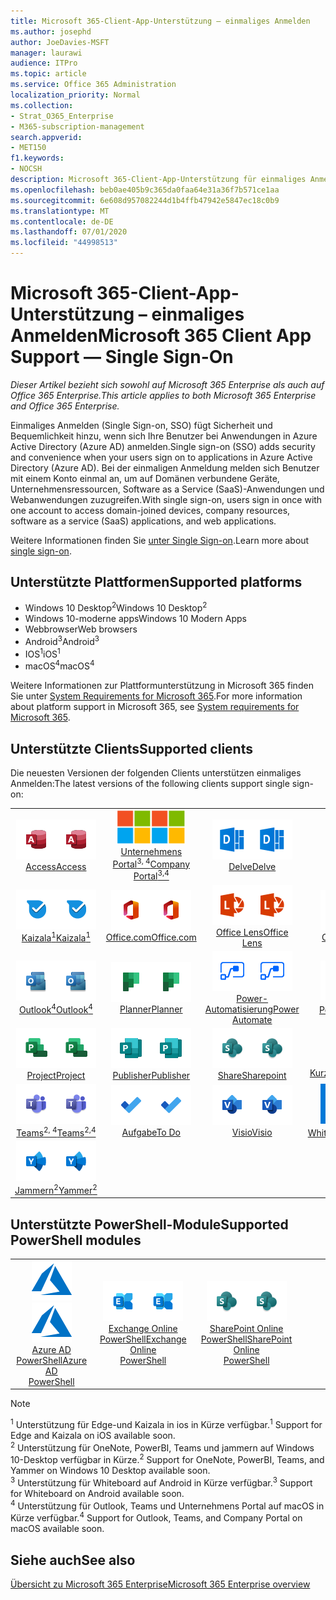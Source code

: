 ```yaml
---
title: Microsoft 365-Client-App-Unterstützung – einmaliges Anmelden
ms.author: josephd
author: JoeDavies-MSFT
manager: laurawi
audience: ITPro
ms.topic: article
ms.service: Office 365 Administration
localization_priority: Normal
ms.collection:
- Strat_O365_Enterprise
- M365-subscription-management
search.appverid:
- MET150
f1.keywords:
- NOCSH
description: Microsoft 365-Client-App-Unterstützung für einmaliges Anmelden.
ms.openlocfilehash: beb0ae405b9c365da0faa64e31a36f7b571ce1aa
ms.sourcegitcommit: 6e608d957082244d1b4ffb47942e5847ec18c0b9
ms.translationtype: MT
ms.contentlocale: de-DE
ms.lasthandoff: 07/01/2020
ms.locfileid: "44998513"
---
```

# <a name="microsoft-365-client-app-support--single-sign-on"></a><span data-ttu-id="5a699-103">Microsoft 365-Client-App-Unterstützung – einmaliges Anmelden</span><span class="sxs-lookup"><span data-stu-id="5a699-103">Microsoft 365 Client App Support — Single Sign-On</span></span>

<span data-ttu-id="5a699-104">*Dieser Artikel bezieht sich sowohl auf Microsoft 365 Enterprise als auch auf Office 365 Enterprise.*</span><span class="sxs-lookup"><span data-stu-id="5a699-104">*This article applies to both Microsoft 365 Enterprise and Office 365 Enterprise.*</span></span>

<span data-ttu-id="5a699-105">Einmaliges Anmelden (Single Sign-on, SSO) fügt Sicherheit und Bequemlichkeit hinzu, wenn sich Ihre Benutzer bei Anwendungen in Azure Active Directory (Azure AD) anmelden.</span><span class="sxs-lookup"><span data-stu-id="5a699-105">Single sign-on (SSO) adds security and convenience when your users sign on to applications in Azure Active Directory (Azure AD).</span></span> <span data-ttu-id="5a699-106">Bei der einmaligen Anmeldung melden sich Benutzer mit einem Konto einmal an, um auf Domänen verbundene Geräte, Unternehmensressourcen, Software as a Service (SaaS)-Anwendungen und Webanwendungen zuzugreifen.</span><span class="sxs-lookup"><span data-stu-id="5a699-106">With single sign-on, users sign in once with one account to access domain-joined devices, company resources, software as a service (SaaS) applications, and web applications.</span></span>

<span data-ttu-id="5a699-107">Weitere Informationen finden Sie [unter Single Sign-on](https://docs.microsoft.com/azure/active-directory/manage-apps/what-is-single-sign-on).</span><span class="sxs-lookup"><span data-stu-id="5a699-107">Learn more about [single sign-on](https://docs.microsoft.com/azure/active-directory/manage-apps/what-is-single-sign-on).</span></span>

## <a name="supported-platforms"></a><span data-ttu-id="5a699-108">Unterstützte Plattformen</span><span class="sxs-lookup"><span data-stu-id="5a699-108">Supported platforms</span></span>

 - <span data-ttu-id="5a699-109">Windows 10 Desktop<sup>2</sup></span><span class="sxs-lookup"><span data-stu-id="5a699-109">Windows 10 Desktop<sup>2</sup></span></span>
 - <span data-ttu-id="5a699-110">Windows 10-moderne apps</span><span class="sxs-lookup"><span data-stu-id="5a699-110">Windows 10 Modern Apps</span></span>
 - <span data-ttu-id="5a699-111">Webbrowser</span><span class="sxs-lookup"><span data-stu-id="5a699-111">Web browsers</span></span>
 - <span data-ttu-id="5a699-112">Android<sup>3</sup></span><span class="sxs-lookup"><span data-stu-id="5a699-112">Android<sup>3</sup></span></span>
 - <span data-ttu-id="5a699-113">IOS<sup>1</sup></span><span class="sxs-lookup"><span data-stu-id="5a699-113">iOS<sup>1</sup></span></span>
 - <span data-ttu-id="5a699-114">macOS<sup>4</sup></span><span class="sxs-lookup"><span data-stu-id="5a699-114">macOS<sup>4</sup></span></span>

<span data-ttu-id="5a699-115">Weitere Informationen zur Plattformunterstützung in Microsoft 365 finden Sie unter [System Requirements for Microsoft 365](https://products.office.com/office-system-requirements).</span><span class="sxs-lookup"><span data-stu-id="5a699-115">For more information about platform support in Microsoft 365, see [System requirements for Microsoft 365](https://products.office.com/office-system-requirements).</span></span>

## <a name="supported-clients"></a><span data-ttu-id="5a699-116">Unterstützte Clients</span><span class="sxs-lookup"><span data-stu-id="5a699-116">Supported clients</span></span>

<span data-ttu-id="5a699-117">Die neuesten Versionen der folgenden Clients unterstützen einmaliges Anmelden:</span><span class="sxs-lookup"><span data-stu-id="5a699-117">The latest versions of the following clients support single sign-on:</span></span>

| | | | | | |
|:---:|:---:|:---:|:---:|:---:|:---:|
| <span data-ttu-id="5a699-118">![Access-Symbol](media/o365-access-64x64.png)</span><span class="sxs-lookup"><span data-stu-id="5a699-118">![Access icon](media/o365-access-64x64.png)</span></span> <br> [<span data-ttu-id="5a699-119">Access</span><span class="sxs-lookup"><span data-stu-id="5a699-119">Access</span></span>](https://products.office.com/access) | <span data-ttu-id="5a699-120">![Symbol des Unternehmensportals](media/o365-microsoft-64x64.png)</span><span class="sxs-lookup"><span data-stu-id="5a699-120">![Company portal icon](media/o365-microsoft-64x64.png)</span></span> <br> [<span data-ttu-id="5a699-121">Unternehmens <br> Portal<sup>3, 4</sup></span><span class="sxs-lookup"><span data-stu-id="5a699-121">Company <br> Portal<sup>3,4</sup> </span></span>](https://docs.microsoft.com/intune-user-help/sign-in-to-the-company-portal) | <span data-ttu-id="5a699-122">![Vertiefen (Symbol)](media/o365-delve-64x64.png)</span><span class="sxs-lookup"><span data-stu-id="5a699-122">![Delve icon](media/o365-delve-64x64.png)</span></span> <br> [<span data-ttu-id="5a699-123">Delve</span><span class="sxs-lookup"><span data-stu-id="5a699-123">Delve</span></span>](https://products.office.com/business/intelligent-search) | <span data-ttu-id="5a699-124">![Edge-Symbol](media/o365-edge-64x64.png)</span><span class="sxs-lookup"><span data-stu-id="5a699-124">![Edge icon](media/o365-edge-64x64.png)</span></span> <br> [<span data-ttu-id="5a699-125">Rand<sup>1</sup></span><span class="sxs-lookup"><span data-stu-id="5a699-125">Edge<sup>1</sup></span></span>](https://www.microsoft.com/windows/microsoft-edge) | <span data-ttu-id="5a699-126">![Excel-Symbol](media/o365-excel-64x64.png)</span><span class="sxs-lookup"><span data-stu-id="5a699-126">![Excel icon](media/o365-excel-64x64.png)</span></span> <br> [<span data-ttu-id="5a699-127">Excel</span><span class="sxs-lookup"><span data-stu-id="5a699-127">Excel</span></span>](https://products.office.com/excel) 
| <span data-ttu-id="5a699-128">![Kaizala-Symbol](media/o365-kaizala-64x64.png)</span><span class="sxs-lookup"><span data-stu-id="5a699-128">![Kaizala icon](media/o365-kaizala-64x64.png)</span></span> <br> [<span data-ttu-id="5a699-129">Kaizala<sup>1</sup></span><span class="sxs-lookup"><span data-stu-id="5a699-129">Kaizala<sup>1</sup></span></span>](https://products.office.com/en/business/microsoft-kaizala) | <span data-ttu-id="5a699-130">![Office.com-Symbol](media/o365-office-64x64.png)</span><span class="sxs-lookup"><span data-stu-id="5a699-130">![Office.com icon](media/o365-office-64x64.png)</span></span> <br> [<span data-ttu-id="5a699-131">Office.com</span><span class="sxs-lookup"><span data-stu-id="5a699-131">Office.com</span></span>](https://www.office.com/) | <span data-ttu-id="5a699-132">![Linsen Symbol](media/o365-lens-64x64.png)</span><span class="sxs-lookup"><span data-stu-id="5a699-132">![Lens icon](media/o365-lens-64x64.png)</span></span> <br> [<span data-ttu-id="5a699-133">Office Lens</span><span class="sxs-lookup"><span data-stu-id="5a699-133">Office Lens</span></span>](https://www.microsoft.com/p/office-lens/9wzdncrfj3t8?activetab=pivot%3Aoverviewtab) | <span data-ttu-id="5a699-134">![OneDrive für Unternehmen Symbol](media/o365-OneDrive-64x64.png)</span><span class="sxs-lookup"><span data-stu-id="5a699-134">![OneDrive for Business icon](media/o365-OneDrive-64x64.png)</span></span> <br> [<span data-ttu-id="5a699-135">OneDrive</span><span class="sxs-lookup"><span data-stu-id="5a699-135">OneDrive</span></span>](https://products.office.com/onedrive-for-business/online-cloud-storage) | <span data-ttu-id="5a699-136">![OneNote-Symbol](media/o365-OneNote-64x64.png)</span><span class="sxs-lookup"><span data-stu-id="5a699-136">![OneNote icon](media/o365-OneNote-64x64.png)</span></span> <br> [<span data-ttu-id="5a699-137">OneNote<sup>2</sup></span><span class="sxs-lookup"><span data-stu-id="5a699-137">OneNote<sup>2</sup></span></span>](https://products.office.com/onenote) 
| <span data-ttu-id="5a699-138">![Outlook-Symbol](media/o365-outlook-64x64.png)</span><span class="sxs-lookup"><span data-stu-id="5a699-138">![Outlook icon](media/o365-outlook-64x64.png)</span></span> <br> [<span data-ttu-id="5a699-139">Outlook<sup>4</sup></span><span class="sxs-lookup"><span data-stu-id="5a699-139">Outlook<sup>4</sup></span></span>](https://products.office.com/outlook) | <span data-ttu-id="5a699-140">![Planner-Symbol](media/o365-planner-64x64.png)</span><span class="sxs-lookup"><span data-stu-id="5a699-140">![Planner icon](media/o365-planner-64x64.png)</span></span> <br> [<span data-ttu-id="5a699-141">Planner</span><span class="sxs-lookup"><span data-stu-id="5a699-141">Planner</span></span>](https://products.office.com/business/task-management-software) | <span data-ttu-id="5a699-142">![Power-Automatisierungs Symbol](media/o365-flow-64x64.png)</span><span class="sxs-lookup"><span data-stu-id="5a699-142">![Power Automate icon](media/o365-flow-64x64.png)</span></span> <br> [<span data-ttu-id="5a699-143">Power- <br> Automatisierung</span><span class="sxs-lookup"><span data-stu-id="5a699-143">Power <br> Automate</span></span>](https://flow.microsoft.com) | <span data-ttu-id="5a699-144">![PowerBI-Symbol](media/o365-powerbi-64x64.png)</span><span class="sxs-lookup"><span data-stu-id="5a699-144">![PowerBI icon](media/o365-powerbi-64x64.png)</span></span> <br> [<span data-ttu-id="5a699-145">Power BI<sup>2</sup></span><span class="sxs-lookup"><span data-stu-id="5a699-145">Power BI<sup>2</sup></span></span>](https://powerbi.microsoft.com)| <span data-ttu-id="5a699-146">![PowerPoint-Symbol](media/o365-powerpoint-64x64.png)</span><span class="sxs-lookup"><span data-stu-id="5a699-146">![PowerPoint icon](media/o365-powerpoint-64x64.png)</span></span> <br> [<span data-ttu-id="5a699-147">PowerPoint</span><span class="sxs-lookup"><span data-stu-id="5a699-147">PowerPoint</span></span>](https://products.office.com/powerpoint) 
| <span data-ttu-id="5a699-148">![Project-Symbol](media/o365-project-64x64.png)</span><span class="sxs-lookup"><span data-stu-id="5a699-148">![Project icon](media/o365-project-64x64.png)</span></span> <br> [<span data-ttu-id="5a699-149">Project</span><span class="sxs-lookup"><span data-stu-id="5a699-149">Project</span></span>](https://products.office.com/project) | <span data-ttu-id="5a699-150">![Publisher-Symbol](media/o365-publisher-64x64.png)</span><span class="sxs-lookup"><span data-stu-id="5a699-150">![Publisher icon](media/o365-publisher-64x64.png)</span></span> <br> [<span data-ttu-id="5a699-151">Publisher</span><span class="sxs-lookup"><span data-stu-id="5a699-151">Publisher</span></span>](https://products.office.com/publisher) | <span data-ttu-id="5a699-152">![SharePoint-Symbol](media/o365-sharepoint-64x64.png)</span><span class="sxs-lookup"><span data-stu-id="5a699-152">![SharePoint icon](media/o365-sharepoint-64x64.png)</span></span> <br> [<span data-ttu-id="5a699-153">Share</span><span class="sxs-lookup"><span data-stu-id="5a699-153">Sharepoint</span></span>](https://products.office.com/sharepoint) | <span data-ttu-id="5a699-154">![Symbol für Notizen](media/o365-stickynotes-64x64.png)</span><span class="sxs-lookup"><span data-stu-id="5a699-154">![Sticky Notes icon](media/o365-stickynotes-64x64.png)</span></span> <br> [<span data-ttu-id="5a699-155">Kurznotizen</span><span class="sxs-lookup"><span data-stu-id="5a699-155">Sticky Notes</span></span>](https://www.microsoft.com/p/microsoft-sticky-notes/9nblggh4qghw)  | <span data-ttu-id="5a699-156">![Sway-Symbol](media/o365-sway-64x64.png)</span><span class="sxs-lookup"><span data-stu-id="5a699-156">![Sway icon](media/o365-sway-64x64.png)</span></span> <br> [<span data-ttu-id="5a699-157">Sway</span><span class="sxs-lookup"><span data-stu-id="5a699-157">Sway</span></span>](https://sway.com) 
| <span data-ttu-id="5a699-158">![Teams-Symbol](media/o365-teams-64x64.png)</span><span class="sxs-lookup"><span data-stu-id="5a699-158">![Teams icon](media/o365-teams-64x64.png)</span></span> <br> [<span data-ttu-id="5a699-159">Teams<sup>2, 4</sup></span><span class="sxs-lookup"><span data-stu-id="5a699-159">Teams<sup>2,4</sup></span></span>](https://products.office.com/microsoft-teams/group-chat-software) | <span data-ttu-id="5a699-160">![To-do-Symbol](media/o365-todo-64x64.png)</span><span class="sxs-lookup"><span data-stu-id="5a699-160">![To Do icon](media/o365-todo-64x64.png)</span></span> <br> [<span data-ttu-id="5a699-161">Aufgabe</span><span class="sxs-lookup"><span data-stu-id="5a699-161">To Do</span></span>](https://todo.microsoft.com) | <span data-ttu-id="5a699-162">![Visio-Symbol](media/o365-visio-64x64.png)</span><span class="sxs-lookup"><span data-stu-id="5a699-162">![Visio icon](media/o365-visio-64x64.png)</span></span> <br> [<span data-ttu-id="5a699-163">Visio</span><span class="sxs-lookup"><span data-stu-id="5a699-163">Visio</span></span>](https://products.office.com/visio/flowchart-software) | <span data-ttu-id="5a699-164">![Whiteboard-Symbol](media/o365-whiteboard-64x64.png)</span><span class="sxs-lookup"><span data-stu-id="5a699-164">![Whiteboard icon](media/o365-whiteboard-64x64.png)</span></span> <br> [<span data-ttu-id="5a699-165">Whiteboard<sup>3</sup></span><span class="sxs-lookup"><span data-stu-id="5a699-165">Whiteboard<sup>3</sup></span></span>](https://whiteboard.microsoft.com/) | <span data-ttu-id="5a699-166">![Word-Symbol](media/o365-word-64x64.png)</span><span class="sxs-lookup"><span data-stu-id="5a699-166">![Word icon](media/o365-word-64x64.png)</span></span> <br> [<span data-ttu-id="5a699-167">Word</span><span class="sxs-lookup"><span data-stu-id="5a699-167">Word</span></span>](https://products.office.com/word) 
| <span data-ttu-id="5a699-168">![Yammer-Symbol](media/o365-yammer-64x64.png)</span><span class="sxs-lookup"><span data-stu-id="5a699-168">![Yammer icon](media/o365-yammer-64x64.png)</span></span> <br> [<span data-ttu-id="5a699-169">Jammern<sup>2</sup></span><span class="sxs-lookup"><span data-stu-id="5a699-169">Yammer<sup>2</sup></span></span>](https://products.office.com/yammer/yammer-overview) |

## <a name="supported-powershell-modules"></a><span data-ttu-id="5a699-170">Unterstützte PowerShell-Module</span><span class="sxs-lookup"><span data-stu-id="5a699-170">Supported PowerShell modules</span></span>

| | | | | | |
|:---:|:---:|:---:|:---:|:---:|:---:|
| <span data-ttu-id="5a699-171">![Azure-Symbol](media/o365-azure-64x64.png)</span><span class="sxs-lookup"><span data-stu-id="5a699-171">![Azure icon](media/o365-azure-64x64.png)</span></span> <br> [<span data-ttu-id="5a699-172">Azure AD <br> PowerShell</span><span class="sxs-lookup"><span data-stu-id="5a699-172">Azure AD <br> PowerShell</span></span>](https://docs.microsoft.com/powershell/azure/active-directory/overview?view=azureadps-2.0) | <span data-ttu-id="5a699-173">![Exchange-Symbol](media/o365-exchange-64x64.png)</span><span class="sxs-lookup"><span data-stu-id="5a699-173">![Exchange icon](media/o365-exchange-64x64.png)</span></span> <br> [<span data-ttu-id="5a699-174">Exchange Online <br> PowerShell</span><span class="sxs-lookup"><span data-stu-id="5a699-174">Exchange Online <br> PowerShell</span></span>](https://docs.microsoft.com/powershell/exchange/exchange-online/exchange-online-powershell?view=exchange-ps) | <span data-ttu-id="5a699-175">![SharePoint-Symbol](media/o365-sharepoint-64x64.png)</span><span class="sxs-lookup"><span data-stu-id="5a699-175">![SharePoint icon](media/o365-sharepoint-64x64.png)</span></span> <br> [<span data-ttu-id="5a699-176">SharePoint Online <br> PowerShell</span><span class="sxs-lookup"><span data-stu-id="5a699-176">SharePoint Online <br> PowerShell</span></span>](https://docs.microsoft.com/powershell/sharepoint/sharepoint-online/connect-sharepoint-online)

> [!NOTE]
> <span data-ttu-id="5a699-177"><sup>1</sup> Unterstützung für Edge-und Kaizala in ios in Kürze verfügbar.</span><span class="sxs-lookup"><span data-stu-id="5a699-177"><sup>1</sup> Support for Edge and Kaizala on iOS available soon.</span></span> <br>
> <span data-ttu-id="5a699-178"><sup>2</sup> Unterstützung für OneNote, PowerBI, Teams und jammern auf Windows 10-Desktop verfügbar in Kürze.</span><span class="sxs-lookup"><span data-stu-id="5a699-178"><sup>2</sup> Support for OneNote, PowerBI, Teams, and Yammer on Windows 10 Desktop available soon.</span></span> <br>
> <span data-ttu-id="5a699-179"><sup>3</sup> Unterstützung für Whiteboard auf Android in Kürze verfügbar.</span><span class="sxs-lookup"><span data-stu-id="5a699-179"><sup>3</sup> Support for Whiteboard on Android available soon.</span></span> <br>
> <span data-ttu-id="5a699-180"><sup>4</sup> Unterstützung für Outlook, Teams und Unternehmens Portal auf macOS in Kürze verfügbar.</span><span class="sxs-lookup"><span data-stu-id="5a699-180"><sup>4</sup> Support for Outlook, Teams, and Company Portal on macOS available soon.</span></span> <br>

## <a name="see-also"></a><span data-ttu-id="5a699-181">Siehe auch</span><span class="sxs-lookup"><span data-stu-id="5a699-181">See also</span></span>

[<span data-ttu-id="5a699-182">Übersicht zu Microsoft 365 Enterprise</span><span class="sxs-lookup"><span data-stu-id="5a699-182">Microsoft 365 Enterprise overview</span></span>](https://docs.microsoft.com/microsoft-365/enterprise/microsoft-365-overview)
